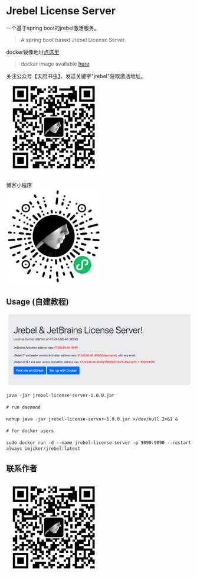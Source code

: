 # Jrebel License Server
一个基于spring boot的jrebel激活服务。  
> A spring boot based Jrebel License Server.  

docker镜像地址[点这里](https://hub.docker.com/repository/docker/imjcker/jrebel)  
> docker image available [here](https://hub.docker.com/repository/docker/imjcker/jrebel)

关注公众号【天府书虫】，发送关键字"jrebel"获取激活地址。  
![wechat](/docs/wechat.jpg)

博客小程序  
![mini-program](/docs/mini-program.jpg)

## Usage (自建教程)
![usage](/docs/usage.png)
```shell script
java -jar jrebel-license-server-1.0.0.jar 

# run daemond

nohup java -jar jrebel-license-server-1.0.0.jar >/dev/null 2>&1 &

# for docker users

sudo docker run -d --name jrebel-license-server -p 9090:9090 --restart always imjcker/jrebel:latest

```

[license]: https://www.apache.org/licenses/LICENSE-2.0

## 联系作者
![微信公众号](/docs/java-pro.jpg)

